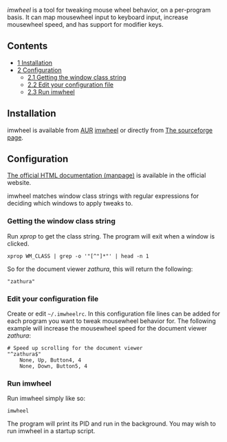 *imwheel* is a tool for tweaking mouse wheel behavior, on a per-program basis. It can map mousewheel input to keyboard input, increase mousewheel speed, and has support for modifier keys.

## Contents

*   [1 Installation](#Installation)
*   [2 Configuration](#Configuration)
    *   [2.1 Getting the window class string](#Getting_the_window_class_string)
    *   [2.2 Edit your configuration file](#Edit_your_configuration_file)
    *   [2.3 Run imwheel](#Run_imwheel)

## Installation

imwheel is available from [AUR](/index.php/AUR "AUR") [imwheel](https://aur.archlinux.org/packages/imwheel/) or directly from [The sourceforge page](http://imwheel.sourceforge.net/).

## Configuration

[The official HTML documentation (manpage)](http://imwheel.sourceforge.net/imwheel.1.html) is available in the official website.

imwheel matches window class strings with regular expressions for deciding which windows to apply tweaks to.

### Getting the window class string

Run *xprop* to get the class string. The program will exit when a window is clicked.

```
xprop WM_CLASS | grep -o '"[^"]*"' | head -n 1

```

So for the document viewer *zathura*, this will return the following:

```
"zathura"

```

### Edit your configuration file

Create or edit `~/.imwheelrc`. In this configuration file lines can be added for each program you want to tweak mousewheel behavior for. The following example will increase the mousewheel speed for the document viewer *zathura*:

```
# Speed up scrolling for the document viewer
"^zathura$"
    None, Up, Button4, 4
    None, Down, Button5, 4

```

### Run imwheel

Run imwheel simply like so:

```
imwheel

```

The program will print its PID and run in the background. You may wish to run imwheel in a startup script.
